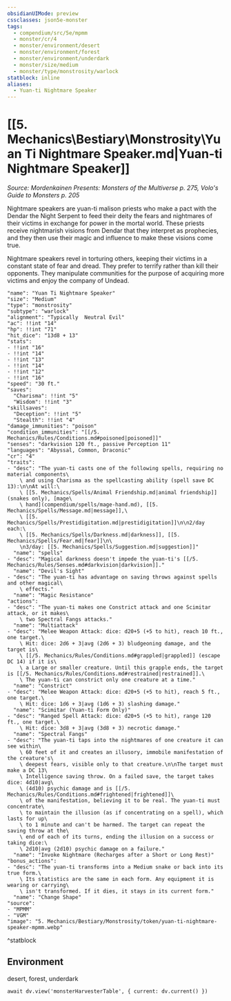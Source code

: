 ```yaml
---
obsidianUIMode: preview
cssclasses: json5e-monster
tags:
  - compendium/src/5e/mpmm
  - monster/cr/4
  - monster/environment/desert
  - monster/environment/forest
  - monster/environment/underdark
  - monster/size/medium
  - monster/type/monstrosity/warlock
statblock: inline
aliases:
  - Yuan-ti Nightmare Speaker
---
```

# [[5. Mechanics\Bestiary\Monstrosity\Yuan Ti Nightmare Speaker.md|Yuan-ti Nightmare Speaker]]
*Source: Mordenkainen Presents: Monsters of the Multiverse p. 275, Volo's Guide to Monsters p. 205*

Nightmare speakers are yuan-ti malison priests who make a pact with the Dendar the Night Serpent to feed their deity the fears and nightmares of their victims in exchange for power in the mortal world. These priests receive nightmarish visions from Dendar that they interpret as prophecies, and they then use their magic and influence to make these visions come true.

Nightmare speakers revel in torturing others, keeping their victims in a constant state of fear and dread. They prefer to terrify rather than kill their opponents. They manipulate communities for the purpose of acquiring more victims and enjoy the company of Undead.

```statblock
"name": "Yuan Ti Nightmare Speaker"
"size": "Medium"
"type": "monstrosity"
"subtype": "warlock"
"alignment": "Typically  Neutral Evil"
"ac": !!int "14"
"hp": !!int "71"
"hit_dice": "13d8 + 13"
"stats":
- !!int "16"
- !!int "14"
- !!int "13"
- !!int "14"
- !!int "12"
- !!int "16"
"speed": "30 ft."
"saves":
  "Charisma": !!int "5"
  "Wisdom": !!int "3"
"skillsaves":
  "Deception": !!int "5"
  "Stealth": !!int "4"
"damage_immunities": "poison"
"condition_immunities": "[[/5. Mechanics/Rules/Conditions.md#poisoned|poisoned]]"
"senses": "darkvision 120 ft., passive Perception 11"
"languages": "Abyssal, Common, Draconic"
"cr": "4"
"traits":
- "desc": "The yuan-ti casts one of the following spells, requiring no material components\
    \ and using Charisma as the spellcasting ability (spell save DC 13):\n\nAt will:\
    \ [[5. Mechanics/Spells/Animal Friendship.md|animal friendship]] (snakes only), [mage\
    \ hand](compendium/spells/mage-hand.md), [[5. Mechanics/Spells/Message.md|message]],\
    \ [[5. Mechanics/Spells/Prestidigitation.md|prestidigitation]]\n\n2/day each:\
    \ [[5. Mechanics/Spells/Darkness.md|darkness]], [[5. Mechanics/Spells/Fear.md|fear]]\n\
    \n3/day: [[5. Mechanics/Spells/Suggestion.md|suggestion]]"
  "name": "spells"
- "desc": "Magical darkness doesn't impede the yuan-ti's [[/5. Mechanics/Rules/Senses.md#darkvision|darkvision]]."
  "name": "Devil's Sight"
- "desc": "The yuan-ti has advantage on saving throws against spells and other magical\
    \ effects."
  "name": "Magic Resistance"
"actions":
- "desc": "The yuan-ti makes one Constrict attack and one Scimitar attack, or it makes\
    \ two Spectral Fangs attacks."
  "name": "Multiattack"
- "desc": "Melee Weapon Attack: dice: d20+5 (+5 to hit), reach 10 ft., one target.\
    \ Hit: dice: 2d6 + 3|avg (2d6 + 3) bludgeoning damage, and the target is\
    \ [[/5. Mechanics/Rules/Conditions.md#grappled|grappled]] (escape DC 14) if it is\
    \ a Large or smaller creature. Until this grapple ends, the target is [[/5. Mechanics/Rules/Conditions.md#restrained|restrained]].\
    \ The yuan-ti can constrict only one creature at a time."
  "name": "Constrict"
- "desc": "Melee Weapon Attack: dice: d20+5 (+5 to hit), reach 5 ft., one target.\
    \ Hit: dice: 1d6 + 3|avg (1d6 + 3) slashing damage."
  "name": "Scimitar (Yuan-ti Form Only)"
- "desc": "Ranged Spell Attack: dice: d20+5 (+5 to hit), range 120 ft., one target.\
    \ Hit: dice: 3d8 + 3|avg (3d8 + 3) necrotic damage."
  "name": "Spectral Fangs"
- "desc": "The yuan-ti taps into the nightmares of one creature it can see within\
    \ 60 feet of it and creates an illusory, immobile manifestation of the creature's\
    \ deepest fears, visible only to that creature.\n\nThe target must make a DC 13\
    \ Intelligence saving throw. On a failed save, the target takes dice: 4d10|avg\
    \ (4d10) psychic damage and is [[/5. Mechanics/Rules/Conditions.md#frightened|frightened]]\
    \ of the manifestation, believing it to be real. The yuan-ti must concentrate\
    \ to maintain the illusion (as if concentrating on a spell), which lasts for up\
    \ to 1 minute and can't be harmed. The target can repeat the saving throw at the\
    \ end of each of its turns, ending the illusion on a success or taking dice:\
    \ 2d10|avg (2d10) psychic damage on a failure."
  "name": "Invoke Nightmare (Recharges after a Short or Long Rest)"
"bonus_actions":
- "desc": "The yuan-ti transforms into a Medium snake or back into its true form.\
    \ Its statistics are the same in each form. Any equipment it is wearing or carrying\
    \ isn't transformed. If it dies, it stays in its current form."
  "name": "Change Shape"
"source":
- "MPMM"
- "VGM"
"image": "5. Mechanics/Bestiary/Monstrosity/token/yuan-ti-nightmare-speaker-mpmm.webp"
```
^statblock

## Environment

desert, forest, underdark

```dataviewjs
await dv.view('monsterHarvesterTable', { current: dv.current() })
```
